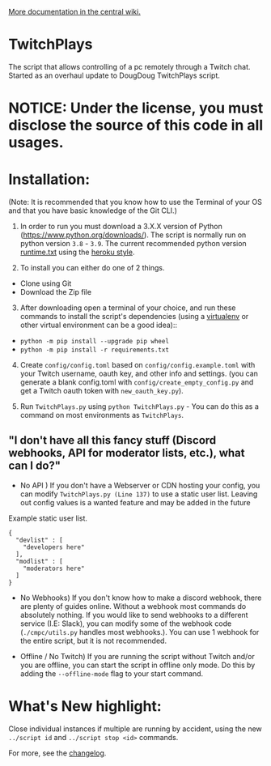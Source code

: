 [More documentation in the central wiki.](https://gitlab.com/controlmypc/docs/-/wikis/documentation/Script)

# TwitchPlays

The script that allows controlling of a pc remotely through a Twitch chat. Started as an overhaul update to DougDoug TwitchPlays script.


# NOTICE: Under the license, you must disclose the source of this code in all usages. 

# Installation:

  (Note: It is recommended that you know how to use the Terminal of your OS and that you have basic knowledge of the Git CLI.)

  1) In order to run you must download a 3.X.X version of Python (https://www.python.org/downloads/). The script is normally run on python version `3.8` - `3.9`. The current recommended python version [runtime.txt](https://gitlab.com/controlmypc/TwitchPlays/-/blob/main/runtime.txt) using the [heroku style](https://devcenter.heroku.com/articles/python-runtimes).

  2) To install you can either do one of 2 things.
  - Clone using Git
  - Download the Zip file

  3) After downloading open a terminal of your choice, and run these commands to install the script's dependencies (using a [virtualenv](https://docs.python.org/3/tutorial/venv.html) or other virtual environment can be a good idea)::

  * `python -m pip install --upgrade pip wheel`
  * `python -m pip install -r requirements.txt`

  4)  Create `config/config.toml` based on `config/config.example.toml` with your Twitch username, oauth key, and other info and settings. (you can generate a blank config.toml with `config/create_empty_config.py` and get a Twitch oauth token with `new_oauth_key.py`).

  5) Run `TwitchPlays.py` using `python TwitchPlays.py` - You can do this as a command on most environments as `TwitchPlays`.

## "I don't have all this fancy stuff (Discord webhooks, API for moderator lists, etc.), what can I do?"

- No API ) If you don't have a Webserver or CDN hosting your config, you can modify `TwitchPlays.py (Line 137)` to use a static user list. Leaving out config values is a wanted feature and may be added in the future

Example static user list.
```
{
  "devlist" : [
    "developers here"
  ],
  "modlist" : [
    "moderators here"
  ]
}

```

- No Webhooks) If you don't know how to make a discord webhook, there are plenty of guides online. Without a webhook most commands do absolutely nothing. If you would like to send webhooks to a different service (I.E: Slack), you can modify some of the webhook code (`./cmpc/utils.py` handles most webhooks.). You can use 1 webhook for the entire script, but it is not recommended.

- Offline / No Twitch) If you are running the script without Twitch and/or you are offline, you can start the script in offline only mode. Do this by adding the `--offline-mode` flag to your start command.

# What's New highlight:

Close individual instances if multiple are running by accident, using the new `../script id` and `../script stop <id>` commands.

For more, see the [changelog](https://gitlab.com/controlmypc/TwitchPlays/-/blob/main/CHANGELOG.md).
